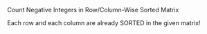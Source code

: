 Count Negative Integers in Row/Column-Wise Sorted Matrix

Each row and each column are already SORTED in the given matrix!
